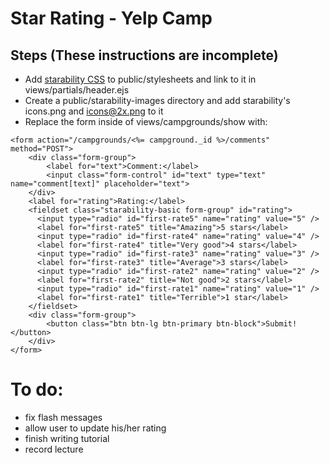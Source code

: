 # Star Rating - Yelp Camp

## Steps (These instructions are incomplete)

- Add [starability CSS](https://github.com/LunarLogic/starability) to public/stylesheets and link to it in views/partials/header.ejs
- Create a public/starability-images directory and add starability's icons.png and icons@2x.png to it
- Replace the form inside of views/campgrounds/show with:

```
<form action="/campgrounds/<%= campground._id %>/comments" method="POST">
    <div class="form-group">
        <label for="text">Comment:</label>
        <input class="form-control" id="text" type="text" name="comment[text]" placeholder="text">
    </div>
    <label for="rating">Rating:</label>
    <fieldset class="starability-basic form-group" id="rating">
      <input type="radio" id="first-rate5" name="rating" value="5" />
      <label for="first-rate5" title="Amazing">5 stars</label>
      <input type="radio" id="first-rate4" name="rating" value="4" />
      <label for="first-rate4" title="Very good">4 stars</label>
      <input type="radio" id="first-rate3" name="rating" value="3" />
      <label for="first-rate3" title="Average">3 stars</label>
      <input type="radio" id="first-rate2" name="rating" value="2" />
      <label for="first-rate2" title="Not good">2 stars</label>
      <input type="radio" id="first-rate1" name="rating" value="1" />
      <label for="first-rate1" title="Terrible">1 star</label>
    </fieldset>
    <div class="form-group">
        <button class="btn btn-lg btn-primary btn-block">Submit!</button>
    </div>
</form>
```

# To do:
- fix flash messages
- allow user to update his/her rating
- finish writing tutorial
- record lecture

